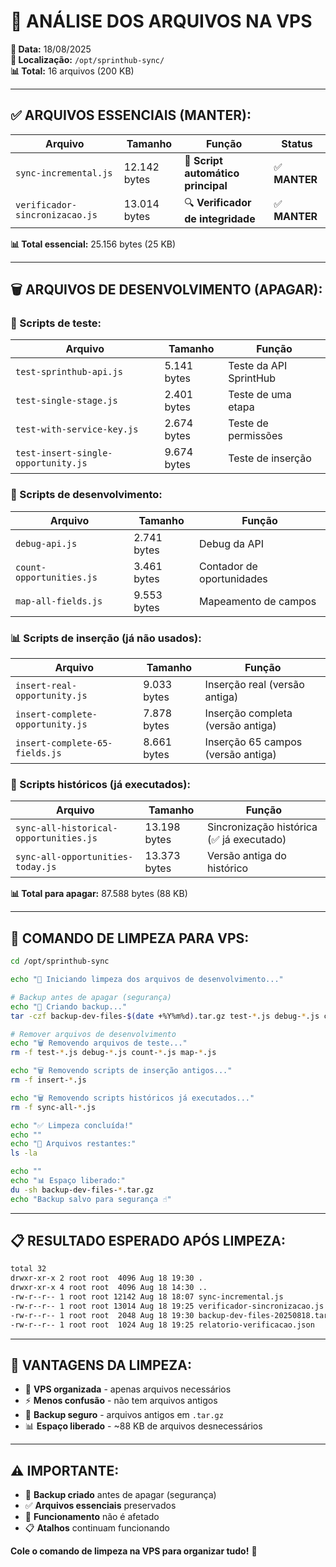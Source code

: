 # 📂 ANÁLISE DOS ARQUIVOS NA VPS

**📅 Data:** 18/08/2025  
**📍 Localização:** `/opt/sprinthub-sync/`  
**📊 Total:** 16 arquivos (200 KB)

---

## ✅ **ARQUIVOS ESSENCIAIS (MANTER):**

| **Arquivo** | **Tamanho** | **Função** | **Status** |
|-------------|-------------|------------|------------|
| `sync-incremental.js` | 12.142 bytes | 🔄 **Script automático principal** | ✅ **MANTER** |
| `verificador-sincronizacao.js` | 13.014 bytes | 🔍 **Verificador de integridade** | ✅ **MANTER** |

**📊 Total essencial:** 25.156 bytes (25 KB)

---

## 🗑️ **ARQUIVOS DE DESENVOLVIMENTO (APAGAR):**

### **🧪 Scripts de teste:**
| **Arquivo** | **Tamanho** | **Função** |
|-------------|-------------|------------|
| `test-sprinthub-api.js` | 5.141 bytes | Teste da API SprintHub |
| `test-single-stage.js` | 2.401 bytes | Teste de uma etapa |
| `test-with-service-key.js` | 2.674 bytes | Teste de permissões |
| `test-insert-single-opportunity.js` | 9.674 bytes | Teste de inserção |

### **🔧 Scripts de desenvolvimento:**
| **Arquivo** | **Tamanho** | **Função** |
|-------------|-------------|------------|
| `debug-api.js` | 2.741 bytes | Debug da API |
| `count-opportunities.js` | 3.461 bytes | Contador de oportunidades |
| `map-all-fields.js` | 9.553 bytes | Mapeamento de campos |

### **📊 Scripts de inserção (já não usados):**
| **Arquivo** | **Tamanho** | **Função** |
|-------------|-------------|------------|
| `insert-real-opportunity.js` | 9.033 bytes | Inserção real (versão antiga) |
| `insert-complete-opportunity.js` | 7.878 bytes | Inserção completa (versão antiga) |
| `insert-complete-65-fields.js` | 8.661 bytes | Inserção 65 campos (versão antiga) |

### **🔄 Scripts históricos (já executados):**
| **Arquivo** | **Tamanho** | **Função** |
|-------------|-------------|------------|
| `sync-all-historical-opportunities.js` | 13.198 bytes | Sincronização histórica (✅ já executado) |
| `sync-all-opportunities-today.js` | 13.373 bytes | Versão antiga do histórico |

**📊 Total para apagar:** 87.588 bytes (88 KB)

---

## 🧹 **COMANDO DE LIMPEZA PARA VPS:**

```bash
cd /opt/sprinthub-sync

echo "🧹 Iniciando limpeza dos arquivos de desenvolvimento..."

# Backup antes de apagar (segurança)
echo "💾 Criando backup..."
tar -czf backup-dev-files-$(date +%Y%m%d).tar.gz test-*.js debug-*.js count-*.js map-*.js insert-*.js sync-all-*.js

# Remover arquivos de desenvolvimento
echo "🗑️ Removendo arquivos de teste..."
rm -f test-*.js debug-*.js count-*.js map-*.js

echo "🗑️ Removendo scripts de inserção antigos..."
rm -f insert-*.js

echo "🗑️ Removendo scripts históricos já executados..."
rm -f sync-all-*.js

echo "✅ Limpeza concluída!"
echo ""
echo "📁 Arquivos restantes:"
ls -la

echo ""
echo "📊 Espaço liberado:"
du -sh backup-dev-files-*.tar.gz
echo "Backup salvo para segurança ☝️"
```

---

## 📋 **RESULTADO ESPERADO APÓS LIMPEZA:**

```bash
total 32
drwxr-xr-x 2 root root  4096 Aug 18 19:30 .
drwxr-xr-x 4 root root  4096 Aug 18 14:30 ..
-rw-r--r-- 1 root root 12142 Aug 18 18:07 sync-incremental.js
-rw-r--r-- 1 root root 13014 Aug 18 19:25 verificador-sincronizacao.js
-rw-r--r-- 1 root root  2048 Aug 18 19:30 backup-dev-files-20250818.tar.gz
-rw-r--r-- 1 root root  1024 Aug 18 19:25 relatorio-verificacao.json
```

---

## 🎯 **VANTAGENS DA LIMPEZA:**

- 🧹 **VPS organizada** - apenas arquivos necessários
- ⚡ **Menos confusão** - não tem arquivos antigos
- 💾 **Backup seguro** - arquivos antigos em `.tar.gz`
- 📊 **Espaço liberado** - ~88 KB de arquivos desnecessários

---

## ⚠️ **IMPORTANTE:**

- 💾 **Backup criado** antes de apagar (segurança)
- ✅ **Arquivos essenciais** preservados
- 🔄 **Funcionamento** não é afetado
- 📋 **Atalhos** continuam funcionando

**Cole o comando de limpeza na VPS para organizar tudo!** 🚀




